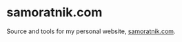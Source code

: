 # samoratnik.com

Source and tools for my personal website, [samoratnik.com](http://samoratnik.com).